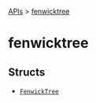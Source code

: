 [APIs](../index.md) > [fenwicktree]()

# fenwicktree

## Structs

- [`FenwickTree`](./FenwickTree.md)
